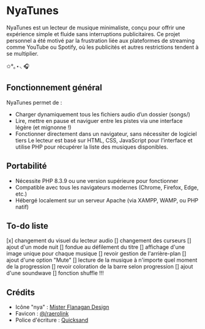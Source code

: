 # NyaTunes
NyaTunes est un lecteur de musique minimaliste, conçu pour offrir une expérience simple et fluide sans interruptions publicitaires. Ce projet personnel a été motivé par la frustration liée aux plateformes de streaming comme YouTube ou Spotify, où les publicités et autres restrictions tendent à se multiplier. 

✩°｡⋆⸜ 🎧


## Fonctionnement général
NyaTunes permet de :

- Charger dynamiquement tous les fichiers audio d’un dossier (songs/)
- Lire, mettre en pause et naviguer entre les pistes via une interface légère (et mignonne !)
- Fonctionner directement dans un navigateur, sans nécessiter de logiciel tiers
Le lecteur est basé sur HTML, CSS, JavaScript pour l’interface et utilise PHP pour récupérer la liste des musiques disponibles.


## Portabilité

- Nécessite PHP 8.3.9 ou une version supérieure pour fonctionner
- Compatible avec tous les navigateurs modernes (Chrome, Firefox, Edge, etc.)
- Hébergé localement sur un serveur Apache (via XAMPP, WAMP, ou PHP natif)


## To-do liste

[x] changement du visuel du lecteur audio
[] changement des curseurs
[] ajout d'un mode nuit
[] fondue au défilement du titre
[] affichage d'une image unique pour chaque musique
[] revoir gestion de l'arrière-plan
[] ajout d'une option "Mute" 
[] lecture de la musique à n'importe quel moment de la progression
[] revoir coloration de la barre selon progression
[] ajout d'une soundwave
[] fonction shuffle !!!


## Crédits

- Icône "nya" : [Mister Flanagan Design](https://www.canva.com/p/id/BAD-e6yk2HA/)
- Favicon : [@/raerolink](https://www.instagram.com/raerolink/)
- Police d'écriture : [Quicksand](https://fonts.google.com/specimen/Quicksand)

